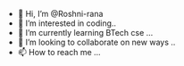 - 👋 Hi, I’m @Roshni-rana
- 👀 I’m interested in coding..
- 🌱 I’m currently learning BTech cse ...
- 💞️ I’m looking to collaborate on new ways ..
- 📫 How to reach me  ...

<!---
Roshni-rana/Roshni-rana is a ✨ special ✨ repository because its `README.md` (this file) appears on your GitHub profile.
You can click the Preview link to take a look at your changes.
--->

